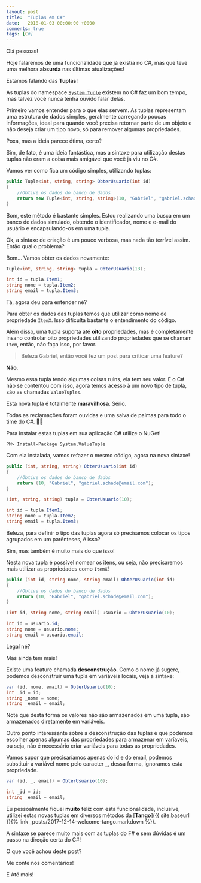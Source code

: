 ```yaml
---
layout: post
title:  "Tuplas em C#"
date:   2018-01-03 00:00:00 +0000
comments: true
tags: [C#]
---
```


Olá pessoas!

Hoje falaremos de uma funcionalidade que já existia no C#, mas que teve uma melhora **absurda** nas últimas atualizações!

Estamos falando das **Tuplas**!

<!--more-->

As tuplas do namespace [`System.Tuple`](https://msdn.microsoft.com/en-us/library/system.tuple%28v=vs.110%29.aspx) existem no C# faz um bom tempo, mas talvez você nunca tenha ouvido falar delas.

Primeiro vamos entender para o que elas servem. As tuplas representam uma estrutura de dados simples, geralmente carregando poucas informações, ideal para quando você precisa retornar parte de um objeto e não deseja criar um tipo novo, só para remover algumas propriedades.

Poxa, mas a ideia parece ótima, certo?

Sim, de fato, é uma ideia fantástica, mas a sintaxe para utilização destas tuplas não eram a coisa mais amigável que você já viu no C#.

Vamos ver como fica um código simples, utilizando tuplas:

```csharp
public Tuple<int, string, string> ObterUsuario(int id)
{
    //Obtive os dados do banco de dados
    return new Tuple<int, string, string>(10, "Gabriel", "gabriel.schade@email.com");
}
```

Bom, este método é bastante simples. Estou realizando uma busca em um banco de dados simulado, obtendo o identificador, nome e e-mail do usuário e encapsulando-os em uma tupla.

Ok, a sintaxe de criação é um pouco verbosa, mas nada tão terrível assim. Então qual o problema?

Bom... Vamos obter os dados novamente:

```csharp
Tuple<int, string, string> tupla = ObterUsuario(13);

int id = tupla.Item1;
string nome = tupla.Item2;
string email = tupla.Item3;
```

Tá, agora deu para entender né?

Para obter os dados das tuplas temos que utilizar como nome de propriedade `ItemX`. Isso dificulta bastante o entendimento do código.

Além disso, uma tupla suporta até **oito** propriedades, mas é completamente insano controlar oito propriedades utilizando propriedades que se chamam `Item`, então, não faça isso, por favor.

> Beleza Gabriel, então você fez um post para criticar uma feature?

**Não**.

Mesmo essa tupla tendo algumas coisas ruins, ela tem seu valor. E o C# não se contentou com isso, agora temos acesso à um novo tipo de tupla, são as chamadas `ValueTuples`.

Esta nova tupla é totalmente **maravilhosa**. Sério.

Todas as reclamações foram ouvidas e uma salva de palmas para todo o time do C#. 
:clap::clap:

Para instalar estas tuplas em sua aplicação C# utilize o NuGet!

```
PM> Install-Package System.ValueTuple
```

Com ela instalada, vamos refazer o mesmo código, agora na nova sintaxe!

```csharp
public (int, string, string) ObterUsuario(int id)
{
    //Obtive os dados do banco de dados
    return (10, "Gabriel", "gabriel.schade@email.com");
}

(int, string, string) tupla = ObterUsuario(10);

int id = tupla.Item1;
string nome = tupla.Item2;
string email = tupla.Item3;
```

Beleza, para definir o tipo das tuplas agora só precisamos colocar os tipos agrupados em um parênteses, é isso?

Sim, mas também é muito mais do que isso!

Nesta nova tupla é possível nomear os itens, ou seja, não precisaremos mais utilizar as propriedades como `ItemX`!

```csharp
public (int id, string nome, string email) ObterUsuario(int id)
{
    //Obtive os dados do banco de dados
    return (10, "Gabriel", "gabriel.schade@email.com");
}

(int id, string nome, string email) usuario = ObterUsuario(10);

int id = usuario.id;
string nome = usuario.nome;
string email = usuario.email;
```

Legal né?

Mas ainda tem mais!

Existe uma feature chamada **desconstrução**. Como o nome já sugere, podemos desconstruir uma tupla em variáveis locais, veja a sintaxe:

```csharp
var (id, nome, email) = ObterUsuario(10);
int _id = id;
string _nome = nome;
string _email = email;
```

Note que desta forma os valores não são armazenados em uma tupla, são armazenados diretamente em variáveis. 

Outro ponto interessante sobre a desconstrução das tuplas é que podemos escolher apenas algumas das propriedades para armazenar em varíaveis, ou seja, não é necessário criar variáveis para todas as propriedades.

Vamos supor que precisaríamos apenas do id e do email, podemos substituir a variável nome pelo caracter `_`, dessa forma, ignoramos esta propriedade.

```csharp
var (id, _, email) = ObterUsuario(10);

int _id = id;
string _email = email;
```

Eu pessoalmente fiquei **muito** feliz com esta funcionalidade, inclusive, utilizei estas novas tuplas em diversos métodos da [**Tango**]({{ site.baseurl }}{% link _posts/2017-12-14-welcome-tango.markdown %}).

A sintaxe se parece muito mais com as tuplas do F# e sem dúvidas é um passo na direção certa do C#!

O que você achou deste post?

Me conte nos comentários!

E Até mais!